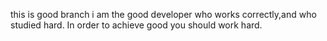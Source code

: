 
this is good branch
i am the good developer who works correctly,and who studied hard.
 In order to achieve good you should work hard.